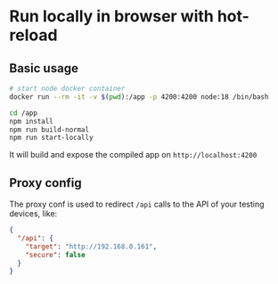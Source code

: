 # Run locally in browser with hot-reload

## Basic usage

```bash
# start node docker container
docker run --rm -it -v $(pwd):/app -p 4200:4200 node:18 /bin/bash

cd /app
npm install
npm run build-normal
npm run start-locally
```

It will build and expose the compiled app on `http://localhost:4200`

## Proxy config

The proxy conf is used to redirect `/api` calls to the API of your testing devices, like:
```json
{
  "/api": {
    "target": "http://192.168.0.161",
    "secure": false
  }
}
```
